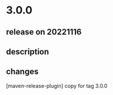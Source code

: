 # 3.0.0

## release on 20221116

## description

## changes

[maven-release-plugin] copy for tag 3.0.0

